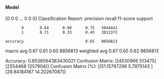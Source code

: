 #### Model
[0 0 0 ... 0 0 0]
Classification Report:
              precision    recall  f1-score   support

           0       0.64      0.90      0.75   5044441
           1       0.71      0.33      0.45   3812372

    accuracy                           0.65   8856813
   macro avg       0.67      0.61      0.60   8856813
weighted avg       0.67      0.65      0.62   8856813

Accuracy: 0.6536064383430021
Confusion Matrix:
[[4530966  513475]
 [2554468 1257904]]
Confusion Matrix (%):
[[51.15797296  5.7975143 ]
 [28.84184187 14.20267087]]
